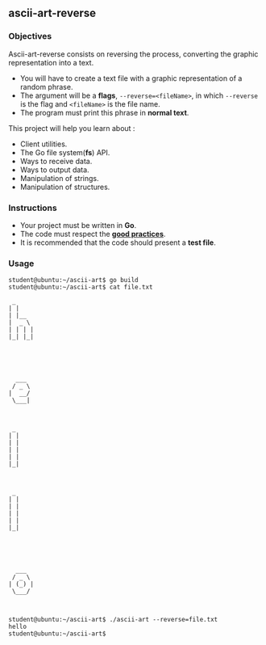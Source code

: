 ## ascii-art-reverse

### Objectives

Ascii-art-reverse consists on reversing the process, converting the graphic representation into a text.

- You will have to create a text file with a graphic representation of a random phrase.
- The argument will be a **flags**, `--reverse=<fileName>`, in which `--reverse` is the flag and `<fileName>` is the file name.
- The program must print this phrase in **normal text**.

This project will help you learn about :

- Client utilities.
- The Go file system(**fs**) API.
- Ways to receive data.
- Ways to output data.
- Manipulation of strings.
- Manipulation of structures.

### Instructions

- Your project must be written in **Go**.
- The code must respect the [**good practices**](https://github.com/01-edu/public/good-practices.en.md).
- It is recommended that the code should present a **test file**.

### Usage

```console
student@ubuntu:~/ascii-art$ go build
student@ubuntu:~/ascii-art$ cat file.txt

 _      
| |     
| |__   
|  _ \  
| | | | 
|_| |_| 
        
        

       
       
  ___  
 / _ \ 
|  __/ 
 \___| 
       
       

 _  
| | 
| | 
| | 
| | 
|_| 
    
    

 _  
| | 
| | 
| | 
| | 
|_| 
    
    

        
        
  ___   
 / _ \  
| (_) | 
 \___/  
        
        

student@ubuntu:~/ascii-art$ ./ascii-art --reverse=file.txt
hello
student@ubuntu:~/ascii-art$
```
